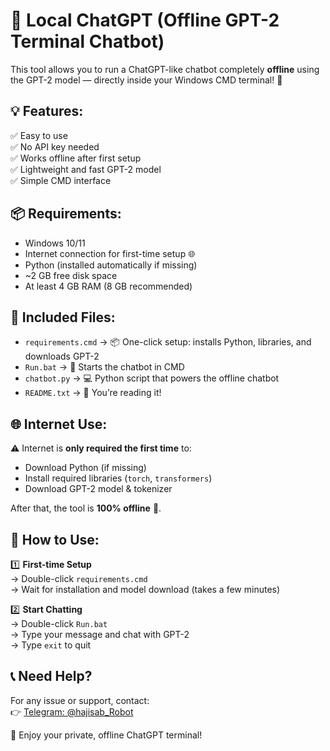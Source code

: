 🧠 Local ChatGPT (Offline GPT-2 Terminal Chatbot)
===============================================

This tool allows you to run a ChatGPT-like chatbot completely **offline** using the GPT-2 model — directly inside your Windows CMD terminal! 💬

💡 Features:
------------
✅ Easy to use  
✅ No API key needed  
✅ Works offline after first setup  
✅ Lightweight and fast GPT-2 model  
✅ Simple CMD interface  

📦 Requirements:
---------------
- Windows 10/11  
- Internet connection for first-time setup 🌐  
- Python (installed automatically if missing)  
- ~2 GB free disk space  
- At least 4 GB RAM (8 GB recommended)

📁 Included Files:
------------------
- `requirements.cmd` → 📦 One-click setup: installs Python, libraries, and downloads GPT-2  
- `Run.bat`           → 🧠 Starts the chatbot in CMD  
- `chatbot.py`        → 💻 Python script that powers the offline chatbot  
- `README.txt`        → 📘 You’re reading it!

🌐 Internet Use:
---------------
⚠️ Internet is **only required the first time** to:
- Download Python (if missing)
- Install required libraries (`torch`, `transformers`)
- Download GPT-2 model & tokenizer

After that, the tool is **100% offline** 🔌.

🚀 How to Use:
--------------
1️⃣ **First-time Setup**  
   → Double-click `requirements.cmd`  
   → Wait for installation and model download (takes a few minutes)  

2️⃣ **Start Chatting**  
   → Double-click `Run.bat`  
   → Type your message and chat with GPT-2  
   → Type `exit` to quit  

📞 Need Help?
------------
For any issue or support, contact:  
👉 [Telegram: @hajisab_Robot](https://t.me/hajisab_Robot)

🎉 Enjoy your private, offline ChatGPT terminal!
